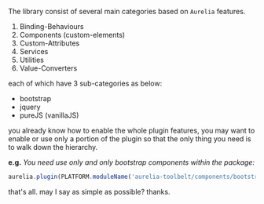 
The library consist of several main categories based on ```Aurelia``` features.

1. Binding-Behaviours
2. Components (custom-elements)
3. Custom-Attributes
4. Services
5. Utilities
6. Value-Converters

each of which have 3 sub-categories as below:


* bootstrap
* jquery
* pureJS (vanillaJS) 

you already know how to enable the whole plugin features, you may want to enable or use only a portion of the plugin so that the only thing you need is to walk down the hierarchy.

**e.g.** _You need use only and only bootstrap components within the package:_
```js
aurelia.plugin(PLATFORM.moduleName('aurelia-toolbelt/components/bootstrap'));
```

that's all. may I say as simple as possible? thanks.
